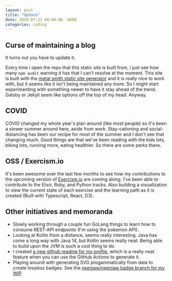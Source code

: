 ```yaml
---
layout: post
title: "Update"
date: 2020-07-21 00:00:00 -0600
categories: coding
---
```


## Curse of maintaining a blog

It turns out you have to update it.

Every time i open the repo that this static site is built from, i just see how many `npm audit` warning it has that I can't resolve at the moment. This site is built with the [metal smith static site generator](https://github.com/segmentio/metalsmith) and it is really nice to work with, but it seems like it isn't being maintained any more. So I might start experimenting with something newer to have it stay ahead of the trend. Gatsby or Jekyll seem like options off the top of my head. Anyway.

## COVID

COVID changed my whole year's plan around (like most people) so it's been a slower summer around here, aside from work. Stay-cationing and social-distancing has been our recipe for most of the summer and I don't see that changing much. Good things are that we've been reading with the kids lots, biking lots, running more, eating healthier. So there are some perks there.

## OSS / Exercism.io

It's been awesome over the last few months to see how my contributions to the upcoming version of [Exercism.io](https://exercism.io) are coming along. I've been able to contribute to the Elixir, Ruby, and Python tracks. Also building a visualization to view the current state of each exercise and the learning path as it is created (Built with Typescript, React, D3).

## Other initiatives and memoranda

- Slowly working through a couple fun GoLang things to learn how to consume REST-API endpoints (I'm using the pokemon API).
- Looking at Kotlin from a distance, seems really interesting. Java has come a long way with Java 14, but Kotlin seems really neat. Being able to build upon the JVM is such a cool thing to do.
- I created [a new github readme for my profile](https://github.com/neenjaw/neenjaw/blob/master/README.md), which is a really neat feature when you can use the GitHub Actions to generate it.
- Playing around with generating SVG progammatically from data to create lossless badges. See the [neenjaw/neenjaw badge branch for my WIP](https://github.com/neenjaw/neenjaw/tree/badge)

